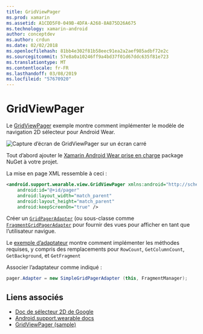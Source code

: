 ```yaml
---
title: GridViewPager
ms.prod: xamarin
ms.assetid: A1CDD5F0-049B-4DFA-A268-8A875D26A675
ms.technology: xamarin-android
author: conceptdev
ms.author: crdun
ms.date: 02/02/2018
ms.openlocfilehash: 81bb4e302f81b58eec91ea2a2aef985adbf72e2c
ms.sourcegitcommit: 57e8a0a10246ff9a4bd37f01d67ddc635f81e723
ms.translationtype: MT
ms.contentlocale: fr-FR
ms.lasthandoff: 03/08/2019
ms.locfileid: "57670920"
---
```

# <a name="gridviewpager"></a>GridViewPager

Le [GridViewPager](https://developer.xamarin.com/samples/GridViewPager/) exemple montre comment implémenter le modèle de navigation 2D sélecteur pour Android Wear.

![Capture d’écran de GridViewPager sur un écran carré](gridviewpager-images/gridviewpager.png)

Tout d’abord ajouter le [Xamarin Android Wear prise en charge](https://www.nuget.org/packages/Xamarin.Android.Wear/) package NuGet à votre projet.

La mise en page XML ressemble à ceci :

```xml
<android.support.wearable.view.GridViewPager xmlns:android="http://schemas.android.com/apk/res/android"
    android:id="@+id/pager"
    android:layout_width="match_parent"
    android:layout_height="match_parent"
    android:keepScreenOn="true" />
```

Créer un [`GridPagerAdapter`](https://developer.android.com/reference/android/support/wearable/view/GridPagerAdapter.html)
(ou sous-classe comme [`FragmentGridPagerAdapter`](https://developer.android.com/reference/android/support/wearable/view/FragmentGridPagerAdapter.html)
pour fournir des vues pour afficher en tant que l’utilisateur navigue.

Le [exemple d’adaptateur](https://github.com/xamarin/monodroid-samples/blob/master/wear/GridViewPager/GridViewPager/SimpleGridPagerAdapter.cs) montre comment implémenter les méthodes requises, y compris des remplacements pour `RowCount`, `GetColumnCount`, `GetBackground`, et `GetFragment`

Associer l’adaptateur comme indiqué :

```csharp
pager.Adapter = new SimpleGridPagerAdapter (this, FragmentManager);
```



## <a name="related-links"></a>Liens associés

- [Doc de sélecteur 2D de Google](https://developer.android.com/training/wearables/ui/2d-picker.html)
- [Android.support.wearable docs](https://developer.android.com/reference/android/support/wearable/view/package-summary.html)
- [GridViewPager (sample)](https://developer.xamarin.com/samples/GridViewPager/)
